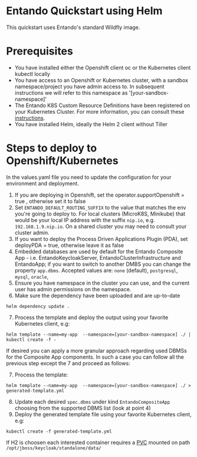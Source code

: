 # Entando Quickstart using Helm

This quickstart uses Entando's standard Wildfly image.

# Prerequisites

  - You have installed either the Openshift client oc or the Kubernetes client kubectl locally
  - You have access to an Openshift or Kubernetes cluster, with a sandbox namespace/project you have admin access to. In subsequent instructions we will refer to this namespace as '[your-sandbox-namespace]'
  - The Entando K8S Custom Resource Definitions have been registered on your Kubernetes Cluster. For more information, you can consult these [instructions](https://github.com/entando-k8s/entando-k8s-custom-model/blob/master/src/main/resources/crd/README.md).
  - You have installed Helm, ideally the Helm 2 client without Tiller


# Steps to deploy to Openshift/Kubernetes

In the values.yaml file you need to update the configuration for your environment and deployment.

1. If you are deploying in Openshift, set the operator.supportOpenshift = true , otherwise set it to false
2. Set `ENTANDO_DEFAULT_ROUTING_SUFFIX` to the value that matches the env you're going to deploy to. For local clusters (MicroK8S, Minikube) that would be your local IP address with the suffix `nip.io`, e.g. `192.168.1.9.nip.io`. On a shared cluster you may need to consult your cluster admin.
3. If you want to deploy the Process Driven Applications Plugin (PDA), set deployPDA = true, otherwise leave it as false
4. Embedded databases are used by default for the Entando Composite App - i.e. EntandoKeycloakServer, EntandoClusterInfrastructure and EntandoApp; if you want to switch to another DMBS you can change the property `app.dbms`. Accepted values are: `none` (default), `postgresql`, `mysql`, `oracle`,
5. Ensure you have namespace in the cluster you can use, and the current user has admin permissions on the namespace.
6. Make sure the dependency have been uploaded and are up-to-date
```
helm dependency update .
```
7. Process the template and deploy the output using your favorite Kubernetes client, e.g:
```
helm template --name=my-app  --namespace=[your-sandbox-namespace] ./ | kubectl create -f -
```

If desired you can apply a more granular approach regarding used DBMSs for the Composite App components. In such a case you can follow all the previous step except the 7 and proceed as follows:

7. Process the template:
```
helm template --name=my-app  --namespace=[your-sandbox-namespace] ./ > generated-template.yml
```
8. Update each desired `spec.dbms` under kind `EntandoCompositeApp` choosing from the supported DBMS list (look at point 4)
9. Deploy the generated template file using your favorite Kubernetes client, e.g:
```
kubectl create -f generated-template.yml
```

If H2 is choosen each interested container requires a [PVC](https://kubernetes.io/docs/concepts/storage/persistent-volumes/#persistentvolumeclaims) mounted on path `/opt/jboss/keycloak/standalone/data/`
